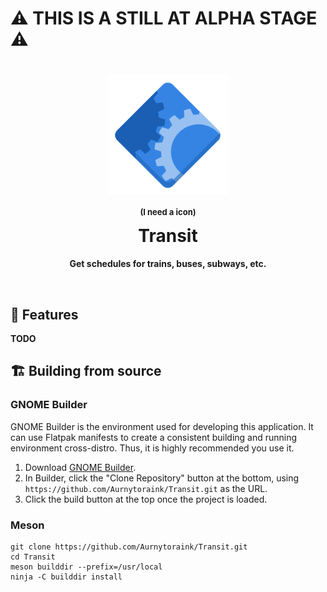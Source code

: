 # ⚠️ THIS IS A STILL AT ALPHA STAGE ⚠️

<h1 align="center">
  <img src="data/icons/logo/com.github.Aurnytoraink.Transit.svg" alt="Transit" width="192" height="192"/><br>
  <p style="font-size: small;">(I need a icon)</p>
  Transit
</h1>

<p align="center"><strong>Get schedules for trains, buses, subways, etc.</strong></p>

<br>


## 🧪 Features

**TODO**

## 🏗️ Building from source

### GNOME Builder
GNOME Builder is the environment used for developing this application. 
It can use Flatpak manifests to create a consistent building and running 
environment cross-distro. Thus, it is highly recommended you use it.

1. Download [GNOME Builder](https://flathub.org/apps/details/org.gnome.Builder).
2. In Builder, click the "Clone Repository" button at the bottom, using `https://github.com/Aurnytoraink/Transit.git` as the URL.
3. Click the build button at the top once the project is loaded.

### Meson
```
git clone https://github.com/Aurnytoraink/Transit.git
cd Transit
meson builddir --prefix=/usr/local
ninja -C builddir install
```
